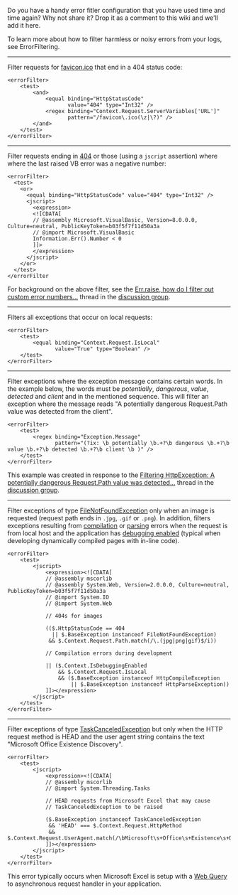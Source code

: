 Do you have a handy error fitler configuration that you have used time and time again? Why not share it? Drop it as a comment to this wiki and we'll add it here.

To learn more about how to filter harmless or noisy errors from your logs, see ErrorFiltering.


---


Filter requests for [favicon.ico](http://en.wikipedia.org/wiki/Favicon) that end in a 404 status code:

```
<errorFilter>
    <test>
        <and>
            <equal binding="HttpStatusCode" 
                   value="404" type="Int32" />
            <regex binding="Context.Request.ServerVariables['URL']" 
                   pattern="/favicon\.ico(\z|\?)" />
        </and>
    </test>
</errorFilter>
```


---


Filter requests ending in [404](http://www.w3.org/Protocols/rfc2616/rfc2616-sec10.html#sec10.4.5) or those (using a `jscript` assertion) where where the last raised VB error was a negative number:

```
<errorFilter> 
  <test> 
    <or> 
      <equal binding="HttpStatusCode" value="404" type="Int32" /> 
      <jscript> 
        <expression> 
        <![CDATA[ 
        // @assembly Microsoft.VisualBasic, Version=8.0.0.0, Culture=neutral, PublicKeyToken=b03f5f7f11d50a3a 
        // @import Microsoft.VisualBasic 
        Information.Err().Number < 0 
        ]]> 
        </expression> 
      </jscript> 
    </or> 
  </test> 
</errorFilter
```

For background on the above filter, see the [Err.raise, how do I filter out custom error numbers...](http://groups.google.com/group/elmah/browse_thread/thread/ccd5c1f47364f818) thread in the [discussion group](http://groups.google.com/group/elmah).


---


Filters all exceptions that occur on local requests:

```
<errorFilter>
    <test>
        <equal binding="Context.Request.IsLocal" 
               value="True" type="Boolean" />
    </test>
</errorFilter>
```


---


Filter exceptions where the exception message contains certain words. In the example below, the words must be _potentially_, _dangerous_, _value_, _detected_ and _client_ and in the mentioned sequence. This will filter an exception where the message reads "A potentially dangerous Request.Path value was detected from the client".

```
<errorFilter>
    <test>
        <regex binding="Exception.Message" 
               pattern="(?ix: \b potentially \b.+?\b dangerous \b.+?\b value \b.+?\b detected \b.+?\b client \b )" />
    </test>
</errorFilter>
```

This example was created in response to the [Filtering HttpException: A potentially dangerous Request.Path value was detected...](http://groups.google.com/group/elmah/t/a6dd1503430cb69d) thread in the [discussion group](http://groups.google.com/group/elmah).


---


Filter exceptions of type [FileNotFoundException](http://msdn.microsoft.com/en-us/library/system.io.filenotfoundexception.aspx) only when an image is requested (request path ends in `.jpg`, `.gif` or `.png`). In addition, filters exceptions resulting from [compilation](http://msdn.microsoft.com/en-us/library/system.web.httpcompileexception.aspx) or [parsing](http://msdn.microsoft.com/en-us/library/system.web.httpparseexception.aspx) errors when the request is from local host and the application has [debugging enabled](http://msdn.microsoft.com/en-us/library/system.web.httpcontext.isdebuggingenabled.aspx) (typical when developing dynamically compiled pages with in-line code).

```
<errorFilter>
    <test>
        <jscript>
            <expression><![CDATA[
            // @assembly mscorlib
            // @assembly System.Web, Version=2.0.0.0, Culture=neutral, PublicKeyToken=b03f5f7f11d50a3a
            // @import System.IO
            // @import System.Web
            
            // 404s for images
            
            (($.HttpStatusCode == 404 
              || $.BaseException instanceof FileNotFoundException) 
             && $.Context.Request.Path.match(/\.(jpg|png|gif)$/i))
            
            // Compilation errors during development
            
            || ($.Context.IsDebuggingEnabled
                && $.Context.Request.IsLocal 
                && ($.BaseException instanceof HttpCompileException
                    || $.BaseException instanceof HttpParseException))
            ]]></expression>
        </jscript>
    </test>
</errorFilter>
```


---


Filter exceptions of type [TaskCanceledException](http://msdn.microsoft.com/en-us/library/system.threading.tasks.taskcanceledexception.aspx) but only when the HTTP request method is HEAD and the user agent string contains the text "Microsoft Office Existence Discovery".

```
<errorFilter>
    <test>
        <jscript>
            <expression><![CDATA[
            // @assembly mscorlib
            // @import System.Threading.Tasks
            
            // HEAD requests from Microsoft Excel that may cause
            // TaskCanceledException to be raised
                     
            ($.BaseException instanceof TaskCanceledException
             && 'HEAD' === $.Context.Request.HttpMethod
             && $.Context.Request.UserAgent.match(/\bMicrosoft\s+Office\s+Existence\s+Discovery\b/i))
            ]]></expression>
        </jscript>
    </test>
</errorFilter>
```

This error typically occurs when Microsoft Excel is setup with a [Web Query](http://office.microsoft.com/en-us/excel-help/get-external-data-from-a-web-page-HA010218472.aspx) to asynchronous request handler in your application.